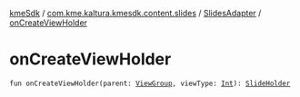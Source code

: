 [kmeSdk](../../index.md) / [com.kme.kaltura.kmesdk.content.slides](../index.md) / [SlidesAdapter](index.md) / [onCreateViewHolder](./on-create-view-holder.md)

# onCreateViewHolder

`fun onCreateViewHolder(parent: `[`ViewGroup`](https://developer.android.com/reference/android/view/ViewGroup.html)`, viewType: `[`Int`](https://kotlinlang.org/api/latest/jvm/stdlib/kotlin/-int/index.html)`): `[`SlideHolder`](-slide-holder/index.md)